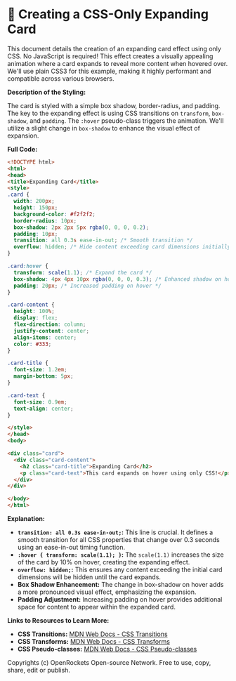 # 🐞 Creating a CSS-Only Expanding Card


This document details the creation of an expanding card effect using only CSS.  No JavaScript is required! This effect creates a visually appealing animation where a card expands to reveal more content when hovered over. We'll use plain CSS3 for this example, making it highly performant and compatible across various browsers.

**Description of the Styling:**

The card is styled with a simple box shadow, border-radius, and padding.  The key to the expanding effect is using CSS transitions on `transform`, `box-shadow`, and `padding`.  The `:hover` pseudo-class triggers the animation. We'll utilize a slight change in `box-shadow` to enhance the visual effect of expansion.

**Full Code:**

```html
<!DOCTYPE html>
<html>
<head>
<title>Expanding Card</title>
<style>
.card {
  width: 200px;
  height: 150px;
  background-color: #f2f2f2;
  border-radius: 10px;
  box-shadow: 2px 2px 5px rgba(0, 0, 0, 0.2);
  padding: 10px;
  transition: all 0.3s ease-in-out; /* Smooth transition */
  overflow: hidden; /* Hide content exceeding card dimensions initially */
}

.card:hover {
  transform: scale(1.1); /* Expand the card */
  box-shadow: 4px 4px 10px rgba(0, 0, 0, 0.3); /* Enhanced shadow on hover */
  padding: 20px; /* Increased padding on hover */
}

.card-content {
  height: 100%;
  display: flex;
  flex-direction: column;
  justify-content: center;
  align-items: center;
  color: #333;
}

.card-title {
  font-size: 1.2em;
  margin-bottom: 5px;
}

.card-text {
  font-size: 0.9em;
  text-align: center;
}

</style>
</head>
<body>

<div class="card">
  <div class="card-content">
    <h2 class="card-title">Expanding Card</h2>
    <p class="card-text">This card expands on hover using only CSS!</p>
  </div>
</div>

</body>
</html>
```

**Explanation:**

* **`transition: all 0.3s ease-in-out;`:** This line is crucial.  It defines a smooth transition for all CSS properties that change over 0.3 seconds using an ease-in-out timing function.
* **`:hover { transform: scale(1.1); }`:**  The `scale(1.1)` increases the size of the card by 10% on hover, creating the expanding effect.
* **`overflow: hidden;`:** This ensures any content exceeding the initial card dimensions will be hidden until the card expands.
* **Box Shadow Enhancement:** The change in box-shadow on hover adds a more pronounced visual effect, emphasizing the expansion.
* **Padding Adjustment:** Increasing padding on hover provides additional space for content to appear within the expanded card.


**Links to Resources to Learn More:**

* **CSS Transitions:** [MDN Web Docs - CSS Transitions](https://developer.mozilla.org/en-US/docs/Web/CSS/transition)
* **CSS Transforms:** [MDN Web Docs - CSS Transforms](https://developer.mozilla.org/en-US/docs/Web/CSS/transform)
* **CSS Pseudo-classes:** [MDN Web Docs - CSS Pseudo-classes](https://developer.mozilla.org/en-US/docs/Web/CSS/Pseudo-classes)


Copyrights (c) OpenRockets Open-source Network. Free to use, copy, share, edit or publish.

